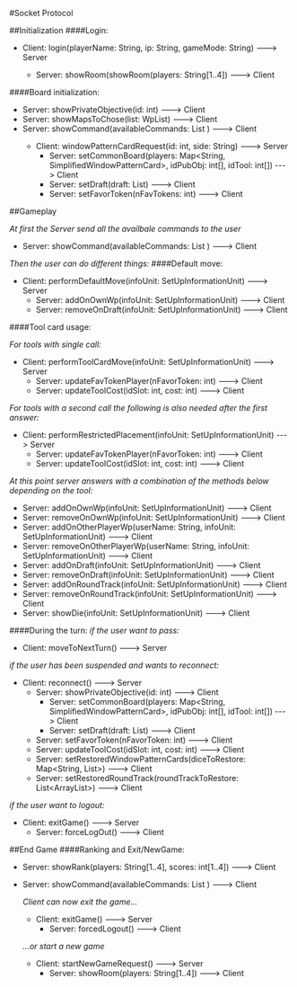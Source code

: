 ﻿#Socket Protocol

##Initialization
####Login:
* Client: login(playerName: String, ip: String, gameMode: String) ---> Server

  * Server: showRoom(showRoom(players: String[1..4]) ---> Client
  
####Board initialization:
* Server: showPrivateObjective(id: int) ---> Client
* Server: showMapsToChose(list: WpList<SimplifiedWindowPatternCard>) ---> Client
* Server: showCommand(availableCommands: List<Commands> ) ---> Client
  * Client: windowPatternCardRequest(id: int, side: String) ---> Server
    * Server: setCommonBoard(players: Map<String, SimplifiedWindowPatternCard>, idPubObj: int[], idTool: int[]) ---> Client
    * Server: setDraft(draft: List<SetUpInformationUnit>) ---> Client
    * Server: setFavorToken(nFavTokens: int) ---> Client

##Gameplay

_At first the Server send all the availbale commands to the user_
* Server: showCommand(availableCommands: List<Commands> ) ---> Client

_Then the user can do different things:_
####Default move:
* Client: performDefaultMove(infoUnit: SetUpInformationUnit) ---> Server
	* Server: addOnOwnWp(infoUnit: SetUpInformationUnit) ---> Client
	* Server: removeOnDraft(infoUnit: SetUpInformationUnit) ---> Client

####Tool card usage:

_For tools with single call:_
* Client: performToolCardMove(infoUnit: SetUpInformationUnit) ---> Server
	* Server: updateFavTokenPlayer(nFavorToken: int) ---> Client
	* Server: updateToolCost(idSlot: int, cost: int) ---> Client
	
_For tools with a second call the following is also needed after the first answer:_
* Client: performRestrictedPlacement(infoUnit: SetUpInformationUnit) ---> Server
	* Server: updateFavTokenPlayer(nFavorToken: int) ---> Client
	* Server: updateToolCost(idSlot: int, cost: int) ---> Client
	
_At this point server answers with a combination of the methods below depending on the tool:_

   * Server: addOnOwnWp(infoUnit: SetUpInformationUnit) ---> Client
   * Server: removeOnOwnWp(infoUnit: SetUpInformationUnit) ---> Client
   * Server: addOnOtherPlayerWp(userName: String, infoUnit: SetUpInformationUnit)  ---> Client
   * Server: removeOnOtherPlayerWp(userName: String, infoUnit: SetUpInformationUnit) ---> Client
   * Server: addOnDraft(infoUnit: SetUpInformationUnit) ---> Client
   * Server: removeOnDraft(infoUnit: SetUpInformationUnit) ---> Client
   * Server: addOnRoundTrack(infoUnit: SetUpInformationUnit) ---> Client
   * Server: removeOnRoundTrack(infoUnit: SetUpInformationUnit) ---> Client
   * Server: showDie(infoUnit: SetUpInformationUnit) ---> Client

####During the turn:
_if the user want to pass:_
* Client: moveToNextTurn() ---> Server

_if the user has been suspended and wants to reconnect:_
* Client: reconnect() ---> Server
	* Server: showPrivateObjective(id: int) ---> Client
    	* Server: setCommonBoard(players: Map<String, SimplifiedWindowPatternCard>, idPubObj: int[], idTool: int[]) ---> Client
    	* Server: setDraft(draft: List<SetUpInformationUnit>) ---> Client
	* Server: setFavorToken(nFavorToken: int) ---> Client
	* Server: updateToolCost(idSlot: int, cost: int) ---> Client
	* Server: setRestoredWindowPatternCards(diceToRestore: Map<String, List<SetUpInformationUnit>>) ---> Client
	* Server: setRestoredRoundTrack(roundTrackToRestore: List<ArrayList<SetUpInformationUnit>>) ---> Client
	

_if the user want to logout:_
* Client: exitGame() ---> Server
	* Server: forceLogOut() ---> Client
	

  
##End Game
####Ranking and Exit/NewGame:
* Server: showRank(players: String[1..4], scores: int[1..4]) ---> Client
* Server: showCommand(availableCommands: List<Commands> ) ---> Client

  _Client can now exit the game..._

  * Client: exitGame() ---> Server
	* Server: forcedLogout() ---> Client

  _...or start a new game_

  * Client: startNewGameRequest() ---> Server
    * Server: showRoom(players: String[1..4]) ---> Client
